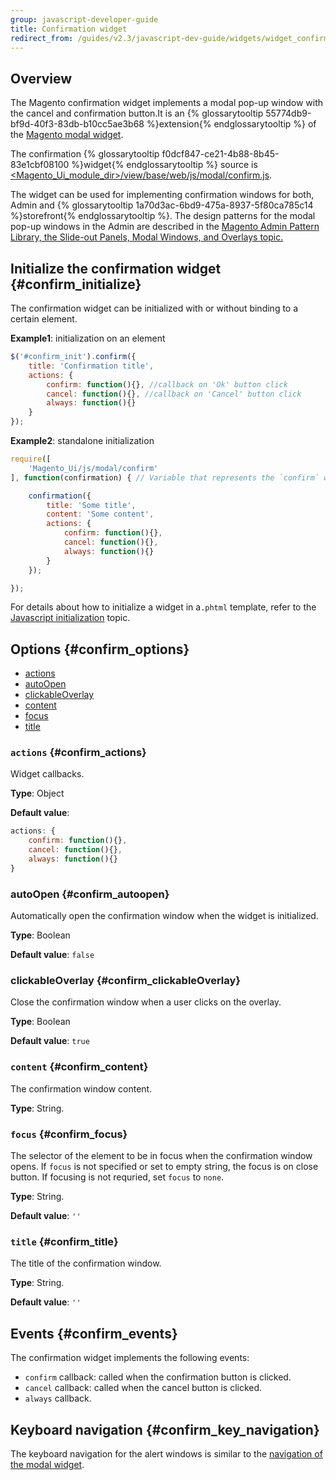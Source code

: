 ```yaml
---
group: javascript-developer-guide
title: Confirmation widget
redirect_from: /guides/v2.3/javascript-dev-guide/widgets/widget_confirm.html
---
```


## Overview

The Magento confirmation widget implements a modal pop-up window with the cancel and confirmation button.It is an {% glossarytooltip 55774db9-bf9d-40f3-83db-b10cc5ae3b68 %}extension{% endglossarytooltip %} of the [Magento modal widget].

The confirmation {% glossarytooltip f0dcf847-ce21-4b88-8b45-83e1cbf08100 %}widget{% endglossarytooltip %} source is [\<Magento\_Ui\_module\_dir\>/view/base/web/js/modal/confirm.js].

The widget can be used for implementing confirmation windows for both, Admin and {% glossarytooltip 1a70d3ac-6bd9-475a-8937-5f80ca785c14 %}storefront{% endglossarytooltip %}. The design patterns for the modal pop-up windows in the Admin are described in the [Magento Admin Pattern Library, the Slide-out Panels, Modal Windows, and Overlays topic.]

## Initialize the confirmation widget {#confirm_initialize}

The confirmation widget can be initialized with or without binding to a certain element.

**Example1**: initialization on an element

```javascript
$('#confirm_init').confirm({
    title: 'Confirmation title',
    actions: {
        confirm: function(){}, //callback on 'Ok' button click
        cancel: function(){}, //callback on 'Cancel' button click
        always: function(){}
    }
});
```

**Example2**: standalone initialization

```javascript
require([
    'Magento_Ui/js/modal/confirm'
], function(confirmation) { // Variable that represents the `confirm` widget

    confirmation({
        title: 'Some title',
        content: 'Some content',
        actions: {
            confirm: function(){},
            cancel: function(){},
            always: function(){}
        }
    });

});
```

For details about how to initialize a widget in a`.phtml` template, refer to the [Javascript initialization] topic.

## Options {#confirm_options}

* [actions](#confirm_actions)
* [autoOpen](#confirm_autoopen)
* [clickableOverlay](#confirm_clickableOverlay)
* [content](#confirm_content)
* [focus](#confirm_focus)
* [title](#confirm_title)

### `actions` {#confirm_actions}

Widget callbacks.

**Type**: Object

**Default value**:

```javascript
actions: {
    confirm: function(){},
    cancel: function(){},
    always: function(){}
}
```

### autoOpen {#confirm_autoopen}

Automatically open the confirmation window when the widget is initialized.

**Type**: Boolean

**Default value**: `false`

### clickableOverlay {#confirm_clickableOverlay}

Close the confirmation window when a user clicks on the overlay.

**Type**: Boolean

**Default value**: `true`

### `content` {#confirm_content}

The confirmation window content.

**Type**: String.

### `focus` {#confirm_focus}

The selector of the element to be in focus when the confirmation window opens.
If `focus` is not specified or set to empty string, the focus is on close button. If focusing is not requried, set `focus` to `none`.

**Type**: String.

**Default value**: `''`

### `title` {#confirm_title}

The title of the confirmation window.

**Type**: String.

**Default value**: `''`

## Events {#confirm_events}

The confirmation widget implements the following events:

* `confirm` callback: called when the confirmation button is clicked.
* `cancel` callback: called when the cancel button is clicked.
* `always` callback.

## Keyboard navigation {#confirm_key_navigation}

The keyboard navigation for the alert windows is similar to the [navigation of the modal widget].

[magento modal widget]: {{page.baseurl}}/javascript-development/jquery-widget/modal.html

[\<magento\_ui\_module\_dir\>/view/base/web/js/modal/confirm.js]: {{site.mage2000url}}app/code/Magento/Ui/view/base/web/js/modal/confirm.js

[magento admin pattern library, the slide-out panels, modal windows, and overlays topic.]: {{page.baseurl}}/pattern-library/containers/slideouts-modals-overlays.html#modals

[javascript initialization]: {{page.baseurl}}/javascript-development/core-concepts/script-initialize-call.html

[navigation of the modal widget]: {{page.baseurl}}/javascript-development/jquery-widget/modal.html#key_navigation

